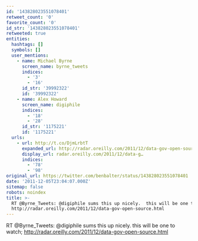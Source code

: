 ```yaml
---
id: '143828023551078401'
retweet_count: '0'
favorite_count: '0'
id_str: '143828023551078401'
retweeted: true
entities:
  hashtags: []
  symbols: []
  user_mentions:
    - name: Michael Byrne
      screen_name: byrne_tweets
      indices:
        - '3'
        - '16'
      id_str: '39992322'
      id: '39992322'
    - name: Alex Howard
      screen_name: digiphile
      indices:
        - '18'
        - '28'
      id_str: '1175221'
      id: '1175221'
  urls:
    - url: http://t.co/DjmLrbtT
      expanded_url: http://radar.oreilly.com/2011/12/data-gov-open-source.html
      display_url: radar.oreilly.com/2011/12/data-g…
      indices:
        - '78'
        - '98'
original_url: https://twitter.com/benbalter/status/143828023551078401
date: '2011-12-05T23:04:07.000Z'
sitemap: false
robots: noindex
title: >-
  RT @Byrne_Tweets: @digiphile sums this up nicely.  this will be one to watch;
  http://radar.oreilly.com/2011/12/data-gov-open-source.html
---
```


RT @Byrne_Tweets: @digiphile sums this up nicely.  this will be one to watch; http://radar.oreilly.com/2011/12/data-gov-open-source.html